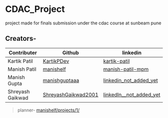 # CDAC_Project
project made for finals submission under the cdac course at sunbeam pune

## Creators-

|Contributer | Github | linkedin |
|---------|---------|---------|
| Kartik Patil | [KartikPDev](https://github.com/KartikPDev) | [kartik-patil](https://www.linkedin.com/in/kartik-patil-b39917204/) |
| Manish Patil | [manishelf](https://github.com/manishelf/) |  [manish-patil-mpm](https://www.linkedin.com/in/manish-patil-mpm) |
| Manish Gupta | [manishguptaaa](https://github.com/manishguptaaa) |  [linkedin_not_added_yet]() |
| Shreyash Gaikwad | [ShreyashGaikwad2001](https://github.com/ShreyashGaikwad2001) |  [linkedIn__not_added_yet]() |

>planner-
>[manishelf/projects/1/](https://github.com/users/manishelf/projects/1/)
